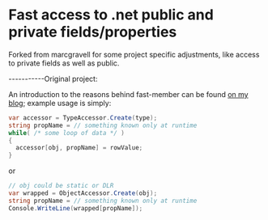
Fast access to .net public and private fields/properties
=====================================

Forked from marcgravell for some project specific adjustments, like access to private fields as well as public.

-----------Original project:

An introduction to the reasons behind fast-member can be found <a href="http://marcgravell.blogspot.com/2012/01/playing-with-your-member.html" target="_blank">on my blog</a>; example usage is simply:

```csharp
var accessor = TypeAccessor.Create(type); 
string propName = // something known only at runtime 
while( /* some loop of data */ )
{ 
  accessor[obj, propName] = rowValue; 
}
```
or
```csharp
// obj could be static or DLR 
var wrapped = ObjectAccessor.Create(obj);
string propName = // something known only at runtime 
Console.WriteLine(wrapped[propName]);
```